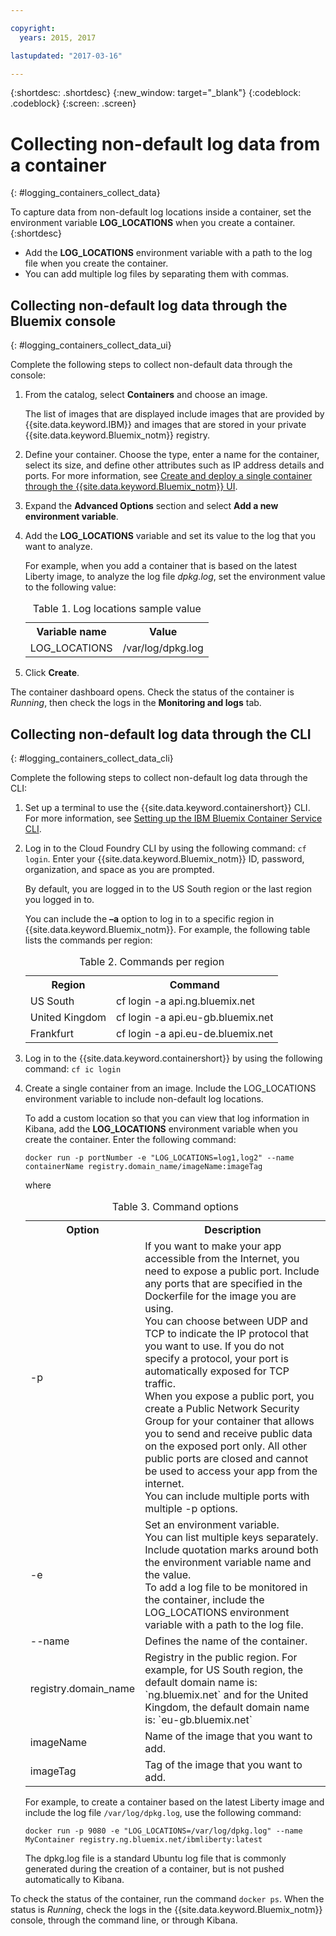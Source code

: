 ```yaml
---

copyright:
  years: 2015, 2017

lastupdated: "2017-03-16"

---
```



{:shortdesc: .shortdesc}
{:new_window: target="_blank"}
{:codeblock: .codeblock}
{:screen: .screen}


# Collecting non-default log data from a container
{: #logging_containers_collect_data}

To capture data from non-default log locations inside a container, set the environment variable **LOG_LOCATIONS** when you create a container. 
{:shortdesc}

* Add the **LOG_LOCATIONS** environment variable with a path to the log file when you create the container. 
* You can add multiple log files by separating them with commas. 

## Collecting non-default log data through the Bluemix console
{: #logging_containers_collect_data_ui}

Complete the following steps to collect non-default data through the console:

1. From the catalog, select **Containers** and choose an image. 

    The list of images that are displayed include images that are provided by {{site.data.keyword.IBM}} and images that are stored in your private {{site.data.keyword.Bluemix_notm}} registry. 

2. Define your container. Choose the type, enter a name for the container, select its size, and define other attributes such as IP address details and ports. For more information, see [Create and deploy a single container through the {{site.data.keyword.Bluemix_notm}} UI](/docs/containers/container_single_ui.html#gui). 

3. Expand the **Advanced Options** section and select **Add a new environment variable**.

4. Add the **LOG_LOCATIONS** variable and set its value to the log that you want to analyze.

    For example, when you add a container that is based on the latest Liberty image, to analyze the log file *dpkg.log*, set the environment value to the following value:
    
    <table>
      <caption>Table 1. Log locations sample value</caption>
      <tbody>
        <tr>
          <th align="center">Variable name</th>
          <th align="center">Value</th>
        </tr>
        <tr>
          <td align="left">LOG_LOCATIONS</td>
          <td align="left">/var/log/dpkg.log</td>
        </tr>
      </tbody>
    </table>

4. Click **Create**.

The container dashboard opens. Check the status of the container is *Running*, then check the logs in the **Monitoring and logs** tab.


## Collecting non-default log data through the CLI
{: #logging_containers_collect_data_cli}

Complete the following steps to collect non-default log data through the CLI:

1. Set up a terminal to use the {{site.data.keyword.containershort}} CLI. For more information, see [Setting up the IBM Bluemix Container Service CLI](/docs/containers/container_cli_cfic_install.html).

2. Log in to the Cloud Foundry CLI by using the following command: `cf login`. Enter your {{site.data.keyword.Bluemix_notm}} ID, password, organization, and space as you are prompted. 

    By default, you are logged in to the US South region or the last region you logged in to. 
    
    You can include the **–a** option to log in to a specific region in {{site.data.keyword.Bluemix_notm}}. For example, the following table lists the commands per region:

    <table>
      <caption>Table 2. Commands per region</caption>
      <tbody>
        <tr>
          <th align="center">Region</th>
          <th align="center">Command</th>
        </tr>
        <tr>
          <td align="left">US South</td>
          <td align="left"> cf login -a api.ng.bluemix.net</td>
        </tr>
        <tr>
          <td align="left">United Kingdom</td>
          <td align="left">cf login -a api.eu-gb.bluemix.net</td>
        </tr>
	 <tr>
          <td align="left">Frankfurt</td>
          <td align="left">cf login -a api.eu-de.bluemix.net</td>
        </tr>
       </tbody>
    </table>
    

3. Log in to the {{site.data.keyword.containershort}} by using the following command: `cf ic login`

4. Create a single container from an image. Include the LOG_LOCATIONS environment variable to include non-default log locations.  

    To add a custom location so that you can view that log information in Kibana, add the **LOG_LOCATIONS** environment variable when you create the container. Enter the following command:
    
    `docker run -p portNumber -e "LOG_LOCATIONS=log1,log2" --name containerName registry.domain_name/imageName:imageTag`
    
    where
    
     <table>
      <caption>Table 3. Command options</caption>
      <tbody>
        <tr>
          <th align="center">Option</th>
          <th align="center">Description</th>
        </tr>
        <tr>
          <td align="left">-p</td>
          <td align="left"> If you want to make your app accessible from the Internet, you need to expose a public port. Include any ports that are specified in the Dockerfile for the image you are using. <br> You can choose between UDP and TCP to indicate the IP protocol that you want to use. If you do not specify a protocol, your port is automatically exposed for TCP traffic. <br> When you expose a public port, you create a Public Network Security Group for your container that allows you to send and receive public data on the exposed port only. All other public ports are closed and cannot be used to access your app from the internet. <br> You can include multiple ports with multiple -p options. </td>
        </tr>
        <tr>
          <td align="left">-e</td>
          <td align="left">Set an environment variable. <br> You can list multiple keys separately. Include quotation marks around both the environment variable name and the value. <br> To add a log file to be monitored in the container, include the LOG_LOCATIONS environment variable with a path to the log file.</td>
        </tr>
        <tr>
          <td align="left">--name</td>
          <td align="left">Defines the name of the container.</td>
        </tr>
	<tr>
          <td align="left">registry.domain_name</td>
          <td align="left">Registry in the public region. For example, for US South region, the default domain name is: `ng.bluemix.net` and for the United Kingdom, the default domain name is: `eu-gb.bluemix.net` </td>
        </tr>
        <tr>
          <td align="left">imageName</td>
          <td align="left">Name of the image that you want to add.</td>
        </tr>
	<tr>
          <td align="left">imageTag</td>
          <td align="left">Tag of the image that you want to add.</td>
        </tr>
      </tbody>
    </table>
    
    For example, to create a container based on the latest Liberty image and include the log file `/var/log/dpkg.log`, use the following command: 
    
    `docker run -p 9080 -e "LOG_LOCATIONS=/var/log/dpkg.log" --name MyContainer registry.ng.bluemix.net/ibmliberty:latest`
    
    The dpkg.log file is a standard Ubuntu log file that is commonly generated during the creation of a container, but is not pushed automatically to Kibana.

To check the status of the container, run the command `docker ps`. When the status is *Running*, check the logs in the {{site.data.keyword.Bluemix_notm}} console, through the command line, or through Kibana.



